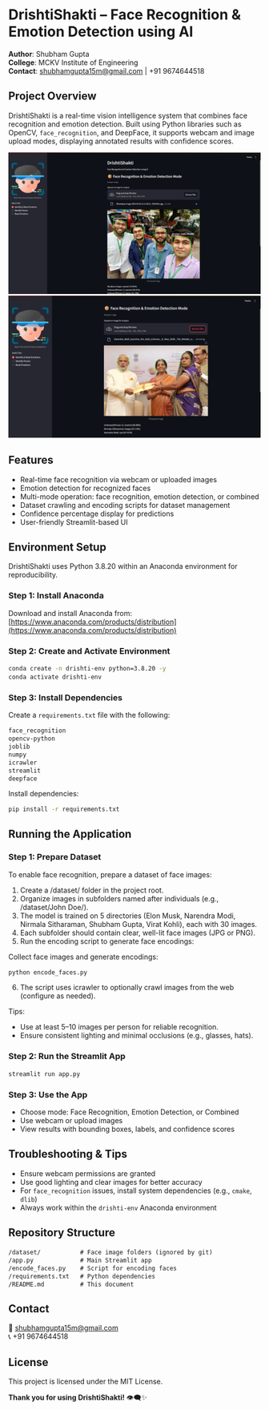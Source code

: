 # DrishtiShakti – Face Recognition & Emotion Detection using AI

**Author**: Shubham Gupta  
**College**: MCKV Institute of Engineering  
**Contact**: [shubhamgupta15m@gmail.com](mailto:shubhamgupta15m@gmail.com) | +91 9674644518  

## Project Overview
DrishtiShakti is a real-time vision intelligence system that combines face recognition and emotion detection. Built using Python libraries such as OpenCV, `face_recognition`, and DeepFace, it supports webcam and image upload modes, displaying annotated results with confidence scores.


![alt text](drishti01.png)
![alt text](drishti02.png) 

## Features
- Real-time face recognition via webcam or uploaded images
- Emotion detection for recognized faces
- Multi-mode operation: face recognition, emotion detection, or combined
- Dataset crawling and encoding scripts for dataset management
- Confidence percentage display for predictions
- User-friendly Streamlit-based UI

## Environment Setup
DrishtiShakti uses Python 3.8.20 within an Anaconda environment for reproducibility.

### Step 1: Install Anaconda
Download and install Anaconda from: [https://www.anaconda.com/products/distribution](https://www.anaconda.com/products/distribution)

### Step 2: Create and Activate Environment
```bash
conda create -n drishti-env python=3.8.20 -y
conda activate drishti-env
```

### Step 3: Install Dependencies
Create a `requirements.txt` file with the following:
```
face_recognition
opencv-python
joblib
numpy
icrawler
streamlit
deepface
```
Install dependencies:
```bash
pip install -r requirements.txt
```

## Running the Application

### Step 1: Prepare Dataset
To enable face recognition, prepare a dataset of face images:

1. Create a /dataset/ folder in the project root.
2.  Organize images in subfolders named after individuals (e.g., /dataset/John Doe/).
3. The model is trained on 5 directories (Elon Musk, Narendra Modi, Nirmala Sitharaman, Shubham Gupta, Virat Kohli), each with 30 images.
4. Each subfolder should contain clear, well-lit face images (JPG or PNG).
5. Run the encoding script to generate face encodings:

Collect face images and generate encodings:
```bash
python encode_faces.py
```

6. The script uses icrawler to optionally crawl images from the web (configure as needed).

Tips:

- Use at least 5–10 images per person for reliable recognition.
- Ensure consistent lighting and minimal occlusions (e.g., glasses, hats).

### Step 2: Run the Streamlit App
```bash
streamlit run app.py
```

### Step 3: Use the App
- Choose mode: Face Recognition, Emotion Detection, or Combined
- Use webcam or upload images
- View results with bounding boxes, labels, and confidence scores

## Troubleshooting & Tips
- Ensure webcam permissions are granted
- Use good lighting and clear images for better accuracy
- For `face_recognition` issues, install system dependencies (e.g., `cmake`, `dlib`)
- Always work within the `drishti-env` Anaconda environment

## Repository Structure
```
/dataset/           # Face image folders (ignored by git)
/app.py             # Main Streamlit app
/encode_faces.py    # Script for encoding faces
/requirements.txt   # Python dependencies
/README.md          # This document
```

## Contact
📧 [shubhamgupta15m@gmail.com](mailto:shubhamgupta15m@gmail.com)  
📞 +91 9674644518  

## License
This project is licensed under the MIT License.

**Thank you for using DrishtiShakti!** 👁️‍🗨️✨